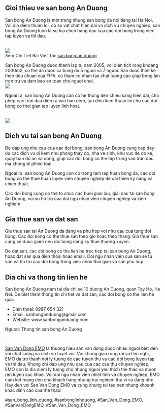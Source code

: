 <div class="section">


<h2>Gioi thieu ve san bong An Duong</h2>
<p>San bong An Duong la mot trong nhung san bong da noi tieng tai Ha Noi. Voi dia diem thuan loi, co so vat chat hien dai va dich vu chuyen nghiep, san bong An Duong luon la su lua chon hang dau cua cac doi bong trong viec tap luyen va thi dau.</p><br><img src="https://sanbongdepemo.com/wp-content/uploads/2024/12/2.png"></br>
Xem Chi Tiet Bai Viet Tai: <a href="https://sanbongdepemo.com/san-bong-an-duong/">san bong an duong</a>
<p>San bong An Duong duoc thanh lap tu nam 2005, voi dien tich rong khoang 2000m2, co the da duoc ca bong da 5 nguoi va 7 nguoi. San duoc thiet ke theo tieu chuan cua FIFA, co tham co nhan tao chat luong cao giup bong lan tron tru va dam bao an toan cho nguoi choi.<br><img src="https://sanbongdepemo.com/wp-content/uploads/2024/12/san-bong-an-duong-1024x683.png"></br>
<p>Ngoai ra, san bong An Duong con co he thong den chieu sang hien dai, cho phep cac tran dau dien ra vao ban dem, tao dieu kien thuan loi cho cac doi bong co thoi gian tap luyen linh hoat.</p><br><img src="https://sanbongdepemo.com/wp-content/uploads/2024/12/cropped-Du-an-moi.png"></br>
<h2>Dich vu tai san bong An Duong</h2>
<p>De dap ung nhu cau cua cac doi bong, san bong An Duong cung cap day du cac dich vu di kem nhu phong thay do, nha ve sinh, khu vuc de do xe, quay ban do an va uong, giup cac doi bong co the tap trung vao tran dau ma khong bi phien toai.
<p>Ngoai ra, san bong An Duong con co trong tam tap huan bong da, cac doi bong co the thue huan luyen vien chuyen nghiep de cai thien ky nang va chien thuat.</p>
<p>Cac doi bong cung co the to chuc cac buoi giao luu, giai dau tai san bong An Duong, voi su ho tro cua doi ngu nhan vien chuyen nghiep va kinh nghiem.
<h2>Gia thue san va dat san</h2>
<p>Gia thue san tai An Duong da dang va phu hop voi nhu cau cua tung doi bong. Cac doi bong co the thue san theo gio hoac theo thang. Gia thue san cung se duoc giam neu doi bong dang ky thue thuong xuyen.</p>
<p>De dat san, cac doi bong co the lien he truc tiep tai san bong An Duong, hoac dat san qua dien thoai hoac email. Doi ngu nhan vien cua san se tu van va ho tro cac doi bong trong viec chon thoi gian va san phu hop.</p>
<h2>Dia chi va thong tin lien he</h2>
<p>San bong An Duong nam tai dia chi so 10 duong An Duong, quan Tay Ho, Ha Noi. De biet them thong tin chi tiet va dat san, cac doi bong co the lien he qua:</p>
<ul>
<li>Dien thoai: 0987 654 321</li>
<li>Email: sanbonganduong@gmail.com</li>
<li>Website: www.sanbonganduong.com</li>
</ul>
</div><div class="footer">Nguon: Thong tin san bong An Duong</div><p>. 

<a href="https://sanbongdepemo.com/">San Van Dong EMO</a> la thuong hieu san van dong duoc nhieu nguoi biet den voi chat luong va dich vu tuyet voi. Voi khong gian rong rai va tien nghi, EMO da tro thanh noi ly tuong de cac tuyen thu va cac doi bong luyen tap va thi dau. Khong chi dap ung nhu cau cua cac cau thu chuyen nghiep, EMO con la dia diem ly tuong cho nhung nguoi yeu thich the thao va muon ren luyen suc khoe. Voi doi ngu nhan vien nhiet tinh va chuyen nghiep, EMO cam ket mang den cho khach hang nhung trai nghiem thu vi va dang nho. Hay den voi San Van Dong EMO va cung chung toi tao nen nhung khoanh khac dinh cao cua the thao!</p>
#san_bong_linh_duong, #sanbonglinhduong, #San_Van_Dong_EMO, #SanVanDongEMO, #San_Van_Dong_EMO
